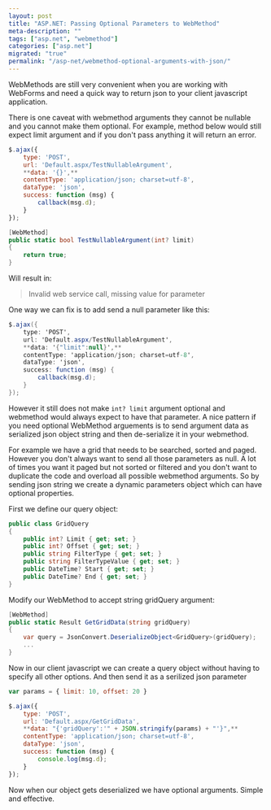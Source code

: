 ```yaml
---
layout: post
title: "ASP.NET: Passing Optional Parameters to WebMethod"
meta-description: ""
tags: ["asp.net", "webmethod"]
categories: ["asp.net"]
migrated: "true"
permalink: "/asp-net/webmethod-optional-arguments-with-json/"
---
```


WebMethods are still very convenient when you are working with WebForms and need a quick way to return json to your client javascript application.

There is one caveat with webmethod arguments they cannot be nullable and you cannot make them optional. For example, method below would still expect limit argument and if you don't pass anything it will return an error.

```javascript
$.ajax({
    type: 'POST',
    url: 'Default.aspx/TestNullableArgument',
    **data: '{}',**
    contentType: 'application/json; charset=utf-8',
    dataType: 'json',
    success: function (msg) {
        callback(msg.d);
    }
});
```

```csharp
[WebMethod]
public static bool TestNullableArgument(int? limit)
{
    return true;
}

```

Will result in:

> Invalid web service call, missing
> value for parameter

One way we can fix is to add send a null parameter like this:

```csharp
$.ajax({
    type: 'POST',
    url: 'Default.aspx/TestNullableArgument',
    **data: '{"limit":null}',**
    contentType: 'application/json; charset=utf-8',
    dataType: 'json',
    success: function (msg) {
        callback(msg.d);
    }
});
```

However it still does not make `int? limit` argument optional and webmethod would always expect to have that parameter. A nice pattern if you need optional WebMethod arguements is to send argument data as serialized json object string and then de-serialize it in your webmethod.

For example we have a grid that needs to be searched, sorted and paged. However you don't always want to send all those parameters as null. A lot of times you want it paged but not sorted or filtered and you don't want to duplicate the code and overload all possible webmethod arguments. So by sending json string we create a dynamic parameters object which can have optional properties.

First we define our query object:

```csharp
public class GridQuery
{
    public int? Limit { get; set; }
    public int? Offset { get; set; }
    public string FilterType { get; set; }
    public string FilterTypeValue { get; set; }
    public DateTime? Start { get; set; }
    public DateTime? End { get; set; }
}
```

Modify our WebMethod to accept string gridQuery argument:

```csharp
[WebMethod]
public static Result GetGridData(string gridQuery)
{
    var query = JsonConvert.DeserializeObject<GridQuery>(gridQuery);
    ...
}
```

Now in our client javascript we can create a query object without having to specify all other options. And then send it as a serilized json parameter

```javascript
var params = { limit: 10, offset: 20 }

$.ajax({
    type: 'POST',
    url: 'Default.aspx/GetGridData',
    **data: "{'gridQuery':'" + JSON.stringify(params) + "'}",**
    contentType: 'application/json; charset=utf-8',
    dataType: 'json',
    success: function (msg) {
        console.log(msg.d);
    }
});
```

Now when our object gets deserialized we have optional arguments. Simple and effective.
